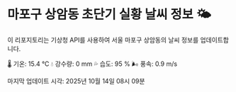 
# 마포구 상암동 초단기 실황 날씨 정보 🌤️

이 리포지토리는 기상청 API를 사용하여 서울 마포구 상암동의 날씨 정보를 업데이트합니다. 

🌡️ 기온: 15.4 ℃
💧 강수량: 0 mm
💦 습도: 95 %
🌬️ 풍속: 0.9 m/s

마지막 업데이트 시각: 2025년 10월 14일 08시 09분    
